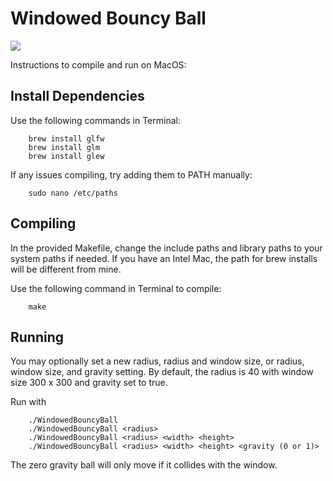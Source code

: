 # Windowed Bouncy Ball
![](https://github.com/meghan0416/windowed-bouncy-ball/blob/main/ScreenRecording2025-01-17at4.56.51PM-ezgif.com-video-to-gif-converter.gif?raw=true)

Instructions to compile and run on MacOS:

## Install Dependencies

Use the following commands in Terminal:

		brew install glfw
		brew install glm
		brew install glew

If any issues compiling, try adding them to PATH manually:

		sudo nano /etc/paths

## Compiling

In the provided Makefile, change the include paths and library paths to your system paths if needed.
If you have an Intel Mac, the path for brew installs will be different from mine.

Use the following command in Terminal to compile:

		make

## Running

You may optionally set a new radius, radius and window size, or radius, window size, and gravity setting. By default, the radius is 40 with window size 300 x 300 and gravity set to true.

Run with 	

		./WindowedBouncyBall
		./WindowedBouncyBall <radius>
		./WindowedBouncyBall <radius> <width> <height>
		./WindowedBouncyBall <radius> <width> <height> <gravity (0 or 1)>

The zero gravity ball will only move if it collides with the window.







